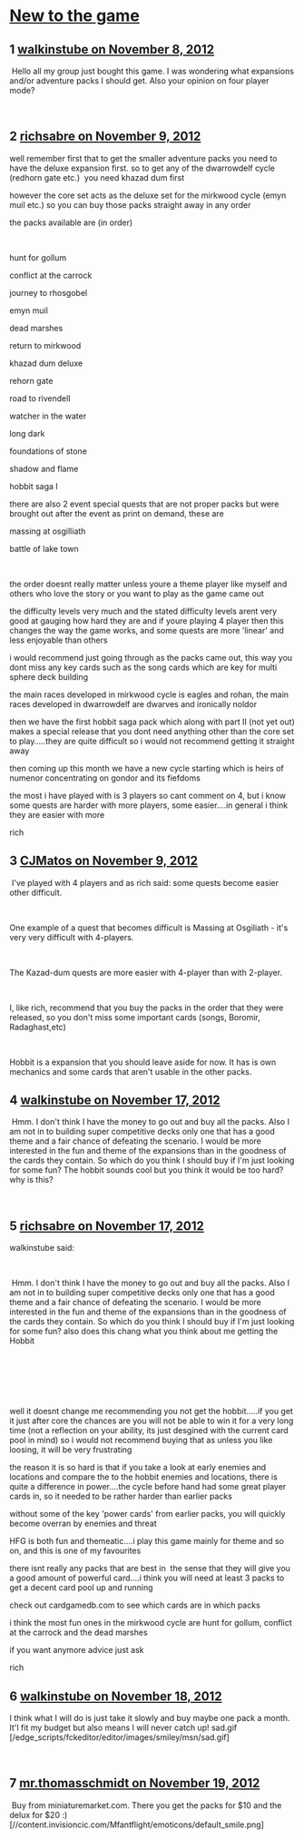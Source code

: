 # [New to the game](https://community.fantasyflightgames.com/topic/73964-new-to-the-game/)

## 1 [walkinstube on November 8, 2012](https://community.fantasyflightgames.com/topic/73964-new-to-the-game/?do=findComment&comment=720560)

 Hello all my group just bought this game. I was wondering what expansions and/or adventure packs I should get. Also your opinion on four player mode?

 

## 2 [richsabre on November 9, 2012](https://community.fantasyflightgames.com/topic/73964-new-to-the-game/?do=findComment&comment=720729)

well remember first that to get the smaller adventure packs you need to have the deluxe expansion first. so to get any of the dwarrowdelf cycle (redhorn gate etc.)  you need khazad dum first

however the core set acts as the deluxe set for the mirkwood cycle (emyn muil etc.) so you can buy those packs straight away in any order

the packs available are (in order)

 

hunt for gollum

conflict at the carrock

journey to rhosgobel

emyn muil

dead marshes

return to mirkwood

khazad dum deluxe

rehorn gate

road to rivendell

watcher in the water

long dark

foundations of stone

shadow and flame

hobbit saga I

there are also 2 event special quests that are not proper packs but were brought out after the event as print on demand, these are

massing at osgilliath

battle of lake town

 

the order doesnt really matter unless youre a theme player like myself and others who love the story or you want to play as the game came out

the difficulty levels very much and the stated difficulty levels arent very good at gauging how hard they are and if youre playing 4 player then this changes the way the game works, and some quests are more 'linear' and less enjoyable than others

i would recommend just going through as the packs came out, this way you dont miss any key cards such as the song cards which are key for multi sphere deck building

the main races developed in mirkwood cycle is eagles and rohan, the main races developed in dwarrowdelf are dwarves and ironically noldor

then we have the first hobbit saga pack which along with part II (not yet out) makes a special release that you dont need anything other than the core set to play…..they are quite difficult so i would not recommend getting it straight away

then coming up this month we have a new cycle starting which is heirs of numenor concentrating on gondor and its fiefdoms

the most i have played with is 3 players so cant comment on 4, but i know some quests are harder with more players, some easier….in general i think they are easier with more

rich

## 3 [CJMatos on November 9, 2012](https://community.fantasyflightgames.com/topic/73964-new-to-the-game/?do=findComment&comment=720812)

 I've played with 4 players and as rich said: some quests become easier other difficult.

 

One example of a quest that becomes difficult is Massing at Osgiliath - it's very very difficult with 4-players.

 

The Kazad-dum quests are more easier with 4-player than with 2-player.

 

I, like rich, recommend that you buy the packs in the order that they were released, so you don't miss some important cards (songs, Boromir, Radaghast,etc)

 

Hobbit is a expansion that you should leave aside for now. It has is own mechanics and some cards that aren't usable in the other packs.

## 4 [walkinstube on November 17, 2012](https://community.fantasyflightgames.com/topic/73964-new-to-the-game/?do=findComment&comment=724828)

 Hmm. I don't think I have the money to go out and buy all the packs. Also I am not in to building super competitive decks only one that has a good theme and a fair chance of defeating the scenario. I would be more interested in the fun and theme of the expansions than in the goodness of the cards they contain. So which do you think I should buy if I'm just looking for some fun? The hobbit sounds cool but you think it would be too hard? why is this?

 

## 5 [richsabre on November 17, 2012](https://community.fantasyflightgames.com/topic/73964-new-to-the-game/?do=findComment&comment=724829)

walkinstube said:

 

 Hmm. I don't think I have the money to go out and buy all the packs. Also I am not in to building super competitive decks only one that has a good theme and a fair chance of defeating the scenario. I would be more interested in the fun and theme of the expansions than in the goodness of the cards they contain. So which do you think I should buy if I'm just looking for some fun? also does this chang what you think about me getting the Hobbit

 

 

 

well it doesnt change me recommending you not get the hobbit…..if you get it just after core the chances are you will not be able to win it for a very long time (not a reflection on your ability, its just desgined with the current card pool in mind) so i would not recommend buying that as unless you like loosing, it will be very frustrating

the reason it is so hard is that if you take a look at early enemies and locations and compare the to the hobbit enemies and locations, there is quite a difference in power….the cycle before hand had some great player cards in, so it needed to be rather harder than earlier packs

without some of the key 'power cards' from earlier packs, you will quickly become overran by enemies and threat

HFG is both fun and themeatic….i play this game mainly for theme and so on, and this is one of my favourites

there isnt really any packs that are best in  the sense that they will give you a good amount of powerful card….i think you will need at least 3 packs to get a decent card pool up and running

check out cardgamedb.com to see which cards are in which packs

i think the most fun ones in the mirkwood cycle are hunt for gollum, conflict at the carrock and the dead marshes

if you want anymore advice just ask

rich

## 6 [walkinstube on November 18, 2012](https://community.fantasyflightgames.com/topic/73964-new-to-the-game/?do=findComment&comment=725308)

I think what I will do is just take it slowly and buy maybe one pack a month. It'l fit my budget but also means I will never catch up! sad.gif [/edge_scripts/fckeditor/editor/images/smiley/msn/sad.gif]

 

## 7 [mr.thomasschmidt on November 19, 2012](https://community.fantasyflightgames.com/topic/73964-new-to-the-game/?do=findComment&comment=725388)

 Buy from miniaturemarket.com. There you get the packs for $10 and the delux for $20 :) [//content.invisioncic.com/Mfantflight/emoticons/default_smile.png]

